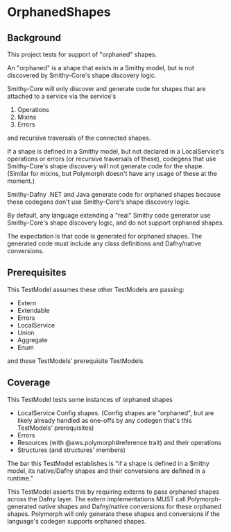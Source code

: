 # OrphanedShapes

## Background

This project tests for support of "orphaned" shapes.

An "orphaned" is a shape that exists in a Smithy model, but is not discovered by Smithy-Core's shape discovery logic.

Smithy-Core will only discover and generate code for shapes that are attached to a service via the service's
1. Operations
2. Mixins
3. Errors

and recursive traversals of the connected shapes.

If a shape is defined in a Smithy model,
but not declared in a LocalService's operations or errors
(or recursive traversals of these),
codegens that use Smithy-Core's shape discovery will not generate code for the shape.
(Similar for mixins, but Polymorph doesn't have any usage of these at the moment.)

Smithy-Dafny .NET and Java generate code for orphaned shapes because these codegens don't use Smithy-Core's shape discovery logic.

By default, any language extending a "real" Smithy code generator use Smithy-Core's shape discovery logic, and do not support orphaned shapes.

The expectation is that code is generated for orphaned shapes.
The generated code must include any class definitions and Dafny/native conversions.

## Prerequisites

This TestModel assumes these other TestModels are passing:

- Extern
- Extendable
- Errors
- LocalService
- Union
- Aggregate
- Enum

and these TestModels' prerequisite TestModels.

## Coverage

This TestModel tests some instances of orphaned shapes
- LocalService Config shapes. (Config shapes are "orphaned", but are likely already handled as one-offs by any codegen that's this TestModels' prerequisites)
- Errors
- Resources (with @aws.polymorph#reference trait) and their operations
- Structures (and structures' members)

The bar this TestModel establishes is "if a shape is defined in a Smithy model, its native/Dafny shapes and their conversions are defined in a runtime."

This TestModel asserts this by requiring externs to pass orphaned shapes across the Dafny layer.
The extern implementations MUST call Polymorph-generated native shapes and Dafny/native conversions for these orphaned shapes.
Polymorph will only generate these shapes and conversions if the language's codegen supports orphaned shapes.
